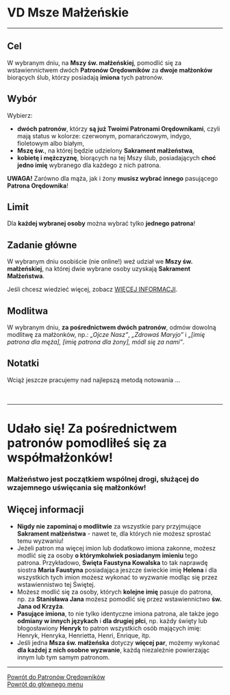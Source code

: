 # <span class="status status-list"><span class="status status-list">VD</span> Msze Małżeńskie</span>
---
## Cel
W <span class="selected-day-info">wybranym dniu</span>, na **Mszy św. małżeńskiej**, pomodlić się za wstawiennictwem dwóch **Patronów Orędowników** za **dwoje małżonków** biorących ślub, którzy posiadają **imiona** tych patronów.
## Wybór
Wybierz:
- **dwóch patronów**, którzy **są już Twoimi Patronami Orędownikami**, czyli mają status w kolorze: <span class="status status-red">czerwonym</span>, <span class="status status-orange">pomarańczowym</span>, <span class="status status-indigo">indygo</span>, <span class="status status-violet">fioletowym</span> albo <span class="status status-white">białym</span>,
- **Mszę św.**, na której będzie udzielony **Sakrament małżeństwa**,
- **kobietę i mężczyznę**, biorących na tej Mszy ślub, posiadających **choć jedno imię** wybranego dla każdego z nich patrona.

**UWAGA!** Zarówno dla mąża, jak i żony **musisz wybrać innego** pasującego **Patrona Orędownika**!
## Limit
Dla **każdej wybranej osoby** można wybrać tylko **jednego patrona**!
## Zadanie główne
W <span class="selected-day-info">wybranym dniu</span> osobiście (nie online!) weź udział we **Mszy św. małżeńskiej**, na której dwie wybrane osoby uzyskają **Sakrament Małżeństwa**.

Jeśli chcesz wiedzieć więcej, zobacz [WIĘCEJ INFORMACJI](#msze-malzenskie-wiecej-informacji).
## Modlitwa
W <span class="selected-day-info">wybranym dniu</span>, **za pośrednictwem dwóch patronów**, odmów dowolną modlitwę za małżonków, np.: _„Ojcze Nasz”_, _„Zdrowaś Maryjo”_ i _„[imię patrona dla męża], [imię patrona dla żony], módl się za nami”_.
## Notatki
Wciąż jeszcze pracujemy nad najlepszą metodą notowania ...
<br />
<br />
<br />

---
# Udało się! Za pośrednictwem patronów pomodliłeś się za współmałżonków!
### Małżeństwo jest początkiem wspólnej drogi, służącej do wzajemnego uświęcania się małżonków!

## <span id="msze-malzenskie-wiecej-informacji">Więcej informacji</span>
- **Nigdy nie zapominaj o modlitwie** za wszystkie pary przyjmujące **Sakrament małżeństwa** - nawet te, dla których nie możesz sprostać temu wyzwaniu!
- Jeżeli patron ma więcej imion lub dodatkowo imiona zakonne, możesz modlić się za osoby **o którymkolwiek posiadanym imieniu** tego patrona. Przykładowo, **Święta Faustyna Kowalska** to tak naprawdę siostra **Maria Faustyna** posiadająca jeszcze świeckie imię **Helena** i dla wszystkich tych imion możesz wykonać to wyzwanie modląc się przez wstawiennistwo tej Świętej.
- Możesz modlić się za osoby, których **kolejne imię** pasuje do patrona, np. za **Stanisława Jana** możesz pomodlić się przez wstawiennictwo **św. Jana od Krzyża**.
- **Pasujące imiona**, to nie tylko identyczne imiona patrona, ale także jego **odmiany w innych językach** i **dla drugiej płci**, np. każdy święty lub błogosławiony **Henryk** to patron wszystkich osób mających imię: Henryk, Henryka, Henrietta, Henri, Enrique, itp.
- Jeśli jedna **Msza św. małżeńska** dotyczy **więcej par**, możemy wykonać **dla każdej z nich osobne wyzwanie**, każdą niezależnie powierzając innym lub tym samym patronom.

---
[Powrót do Patronów Orędowników](patroni_oredownicy_ex.md)  
[Powrót do głównego menu](index.md)

